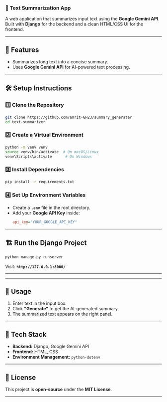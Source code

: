 ### **📝 Text Summarization App**  
A web application that summarizes input text using the **Google Gemini API**. Built with **Django** for the backend and a clean HTML/CSS UI for the frontend.

---

## 🚀 **Features**
- Summarizes long text into a concise summary.
- Uses **Google Gemini API** for AI-powered text processing.

---

## 🛠 **Setup Instructions**
### **1️⃣ Clone the Repository**
```bash
git clone https://github.com/amrit-GH23/summary_generater
cd text-summarizer
```

### **2️⃣ Create a Virtual Environment**
```bash
python -m venv venv
source venv/bin/activate  # On macOS/Linux
venv\Scripts\activate      # On Windows
```

### **3️⃣ Install Dependencies**
```bash
pip install -r requirements.txt
```

### **4️⃣ Set Up Environment Variables**
- Create a **`.env`** file in the root directory.
- Add your **Google API Key** inside:
  ```ini
  api_key="YOUR_GOOGLE_API_KEY"
  ```
  
---

## 🏗 **Run the Django Project**
```bash
python manage.py runserver
```
Visit: **`http://127.0.0.1:8000/`**

---

---

## 📝 **Usage**
1. Enter text in the input box.
2. Click **"Generate"** to get the AI-generated summary.
3. The summarized text appears on the right panel.

---

## 📜 **Tech Stack**
- **Backend:** Django, Google Gemini API  
- **Frontend:** HTML, CSS  
- **Environment Management:** `python-dotenv`  

---

## 📜 **License**
This project is **open-source** under the **MIT License**.

---
